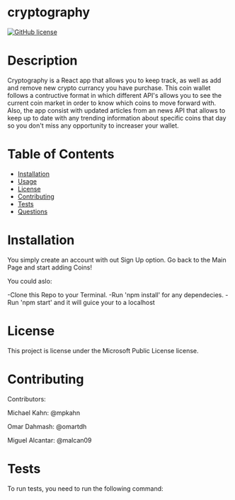 # cryptography

  [![GitHub license](https://img.shields.io/badge/license-MIT-blue.svg)](https://github.com/undefined/)
  # Description
  
  Cryptography is a React app that allows you to keep track, as well as add and remove new crypto currancy you have purchase. This coin wallet follows a contructive format in which different API's allows you to see the current coin market in order to know which coins to move forward with. Also, the app consist with updated articles from an news API that allows to keep up to date with any trending information about specific coins that day so you don't miss any opportunity to increaser your wallet.
 
  # Table of Contents 
  * [Installation](#installation)
  * [Usage](#usage)
  * [License](#license)
  * [Contributing](#contributing)
  * [Tests](#tests)
  * [Questions](#questions)
  
  # Installation
 
 You simply create an account with out Sign Up option. Go back to the Main Page and start adding Coins!

You could aslo:

  -Clone this Repo to your Terminal.
  -Run 'npm install' for any dependecies.
  -Run 'npm start' and it will guice your to a localhost


  # License
  This project is license under the Microsoft Public License license.
  
  # Contributing
  
  ​Contributors:

  Michael  Kahn: @mpkahn

  Omar Dahmash: @omartdh

  Miguel Alcantar: @malcan09
  # Tests
  To run tests, you need to run the following command: 
  